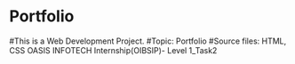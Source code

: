 # Portfolio
#This is a Web Development Project. 
#Topic: Portfolio 
#Source files: HTML, CSS 
OASIS INFOTECH Internship(OIBSIP)- Level 1_Task2
